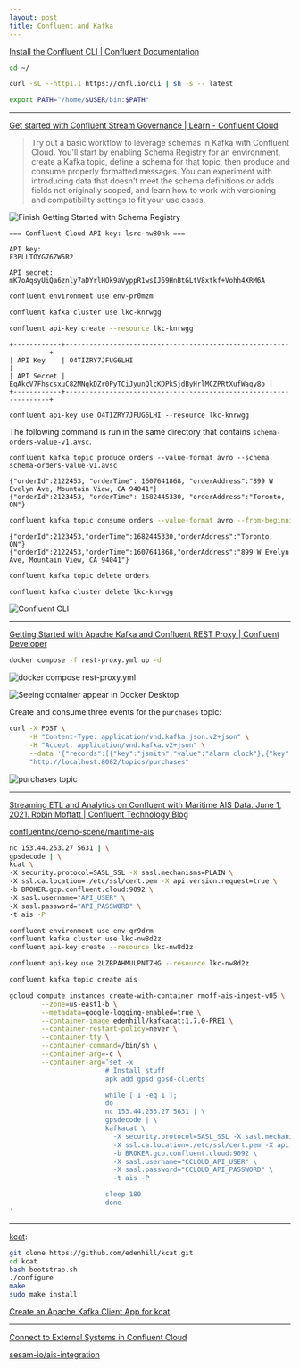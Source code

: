 ```yaml
---
layout: post
title: Confluent and Kafka
---
```


[Install the Confluent CLI \| Confluent Documentation](https://docs.confluent.io/confluent-cli/current/install.html)

```bash
cd ~/

curl -sL --http1.1 https://cnfl.io/cli | sh -s -- latest

export PATH="/home/$USER/bin:$PATH"
```

---

[Get started with Confluent Stream Governance \| Learn - Confluent Cloud](https://confluent.cloud/learn)

> Try out a basic workflow to leverage schemas in Kafka with Confluent Cloud. You'll start by enabling Schema Registry for an environment, create a Kafka topic, define a schema for that topic, then produce and consume properly formatted messages. You can experiment with introducing data that doesn't meet the schema definitions or adds fields not originally scoped, and learn how to work with versioning and compatibility settings to fit your use cases.


![Finish Getting Started with Schema Registry](/images/Confluent/Topics-Confluent-Cloud.png)

```
=== Confluent Cloud API key: lsrc-nw80nk ===

API key:
F3PLLTOYG76ZW5R2

API secret:
mK7oAqsyUiQa6znly7aDYrlHOk9aVyppR1wsIJ69HnBtGLtV8xtkf+Vohh4XRM6A
```

```bash
confluent environment use env-pr0mzm
```

```bash
confluent kafka cluster use lkc-knrwgg
```

```bash
confluent api-key create --resource lkc-knrwgg
```

```
+------------+------------------------------------------------------------------+
| API Key    | O4TIZRY7JFUG6LHI                                                 |
| API Secret | EqAkcV7FhscsxuC82MNqkDZr0PyTCiJyunQlcKDPkSjdByHrlMCZPRtXufWaqy8o |
+------------+------------------------------------------------------------------+
```

```
confluent api-key use O4TIZRY7JFUG6LHI --resource lkc-knrwgg
```

The following command is run in the same directory that contains `schema-orders-value-v1.avsc`.

```
confluent kafka topic produce orders --value-format avro --schema schema-orders-value-v1.avsc
```

```
{"orderId":2122453, "orderTime": 1607641868, "orderAddress":"899 W Evelyn Ave, Mountain View, CA 94041"}
{"orderId":2123453, "orderTime": 1682445330, "orderAddress":"Toronto, ON"}
```

```bash
confluent kafka topic consume orders --value-format avro --from-beginning
```

```
{"orderId":2123453,"orderTime":1682445330,"orderAddress":"Toronto, ON"}
{"orderId":2122453,"orderTime":1607641868,"orderAddress":"899 W Evelyn Ave, Mountain View, CA 94041"}
```

```bash
confluent kafka topic delete orders
```

```bash
confluent kafka cluster delete lkc-knrwgg
```

![Confluent CLI](/images/Confluent/ccloud-learn-kafka.png)

---

[Getting Started with Apache Kafka and Confluent REST Proxy \| Confluent Developer](https://developer.confluent.io/get-started/rest/)

```bash
docker compose -f rest-proxy.yml up -d
```

![docker compose rest-proxy.yml](/images/Confluent/docker_rest_proxy_yml.png)

![Seeing container appear in Docker Desktop](/images/Confluent/docker_desktop_rest_proxy_yml.png)

Create and consume three events for the `purchases` topic:

```bash
curl -X POST \
     -H "Content-Type: application/vnd.kafka.json.v2+json" \
     -H "Accept: application/vnd.kafka.v2+json" \
     --data '{"records":[{"key":"jsmith","value":"alarm clock"},{"key":"htanaka","value":"batteries"},{"key":"awalther","value":"bookshelves"}]}' \
     "http://localhost:8082/topics/purchases"
```

![purchases topic](/images/Confluent/purchases.png)

---

[Streaming ETL and Analytics on Confluent with Maritime AIS Data. June 1, 2021. Robin Moffatt \| Confluent Technology Blog](https://www.confluent.io/blog/streaming-etl-and-analytics-for-real-time-location-tracking/)

[confluentinc/demo-scene/maritime-ais](https://github.com/confluentinc/demo-scene/tree/master/maritime-ais)

```bash
nc 153.44.253.27 5631 | \
gpsdecode | \
kcat \
-X security.protocol=SASL_SSL -X sasl.mechanisms=PLAIN \
-X ssl.ca.location=./etc/ssl/cert.pem -X api.version.request=true \
-b BROKER.gcp.confluent.cloud:9092 \
-X sasl.username="API_USER" \
-X sasl.password="API_PASSWORD" \
-t ais -P
```






```bash
confluent environment use env-qr9drm
confluent kafka cluster use lkc-nw8d2z
confluent api-key create --resource lkc-nw8d2z
```

```bash
confluent api-key use 2LZBPAHMULPNT7HG --resource lkc-nw8d2z
```

```bash
confluent kafka topic create ais
```

```bash
gcloud compute instances create-with-container rmoff-ais-ingest-v05 \
        --zone=us-east1-b \
        --metadata=google-logging-enabled=true \
        --container-image edenhill/kafkacat:1.7.0-PRE1 \
        --container-restart-policy=never \
        --container-tty \
        --container-command=/bin/sh \
        --container-arg=-c \
        --container-arg='set -x
                        # Install stuff
                        apk add gpsd gpsd-clients

                        while [ 1 -eq 1 ];
                        do
                        nc 153.44.253.27 5631 | \
                        gpsdecode | \
                        kafkacat \
                          -X security.protocol=SASL_SSL -X sasl.mechanisms=PLAIN \
                          -X ssl.ca.location=./etc/ssl/cert.pem -X api.version.request=true \
                          -b BROKER.gcp.confluent.cloud:9092 \
                          -X sasl.username="CCLOUD_API_USER" \
                          -X sasl.password="CCLOUD_API_PASSWORD" \
                          -t ais -P

                        sleep 180
                        done
'
```
---

[kcat](https://github.com/edenhill/kcat):

```bash
git clone https://github.com/edenhill/kcat.git
cd kcat
bash bootstrap.sh
./configure
make
sudo make install
```


[Create an Apache Kafka Client App for kcat](https://docs.confluent.io/platform/current/clients/examples/kcat.html#client-examples-kcat)




---

[Connect to External Systems in Confluent Cloud](https://docs.confluent.io/cloud/current/connectors/index.html)

[sesam-io/ais-integration](https://github.com/sesam-io/ais-integration)